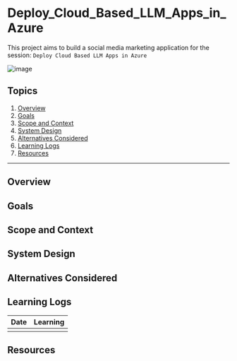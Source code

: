 # Deploy_Cloud_Based_LLM_Apps_in_Azure

This project aims to build a social media marketing application for the session: `Deploy Cloud Based LLM Apps in Azure`

![image](https://github.com/kevinknights29/Deploy_Cloud_Based_LLM_Apps_in_Azure/assets/74464814/e679a904-59be-4e28-8ffa-49c89db7ba24)

## Topics

1. [Overview](#overview)
2. [Goals](#goals)
3. [Scope and Context](#scope-and-context)
4. [System Design](#system-design)
5. [Alternatives Considered](#alternatives-considered)
6. [Learning Logs](#learning-logs)
7. [Resources](#resources)

---

## Overview

## Goals

## Scope and Context

## System Design

## Alternatives Considered

## Learning Logs

| Date | Learning |
|------|----------|
|      |          |

## Resources

